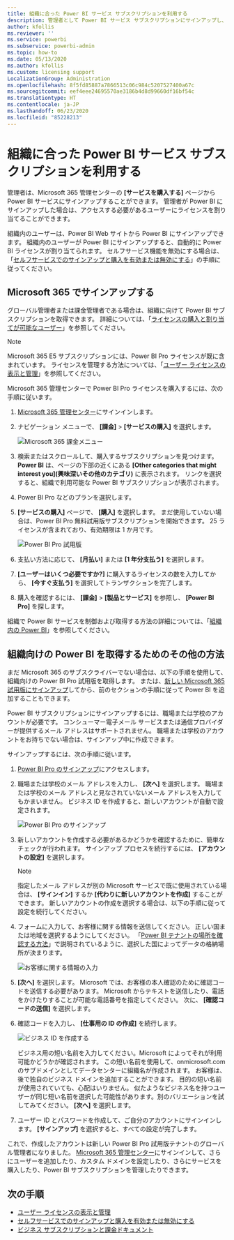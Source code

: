 ```yaml
---
title: 組織に合った Power BI サービス サブスクリプションを利用する
description: 管理者として Power BI サービス サブスクリプションにサインアップし、一括でライセンスを購入する方法。
author: kfollis
ms.reviewer: ''
ms.service: powerbi
ms.subservice: powerbi-admin
ms.topic: how-to
ms.date: 05/13/2020
ms.author: kfollis
ms.custom: licensing support
LocalizationGroup: Administration
ms.openlocfilehash: 8f5fd85887a7866513c06c984c5207527400a67c
ms.sourcegitcommit: eef4eee24695570ae3186b4d8d99660df16bf54c
ms.translationtype: HT
ms.contentlocale: ja-JP
ms.lasthandoff: 06/23/2020
ms.locfileid: "85228213"
---
```

# <a name="get-a-power-bi-service-subscription-for-your-organization"></a>組織に合った Power BI サービス サブスクリプションを利用する

管理者は、Microsoft 365 管理センターの **[サービスを購入する]** ページから Power BI サービスにサインアップすることができます。 管理者が Power BI にサインアップした場合は、アクセスする必要があるユーザーにライセンスを割り当てることができます。

組織内のユーザーは、Power BI Web サイトから Power BI にサインアップできます。 組織内のユーザーが Power BI にサインアップすると、自動的に Power BI ライセンスが割り当てられます。 セルフサービス機能を無効にする場合は、「[セルフサービスでのサインアップと購入を有効または無効にする](service-admin-disable-self-service.md)」の手順に従ってください。

## <a name="sign-up-through-microsoft-365"></a>Microsoft 365 でサインアップする

グローバル管理者または課金管理者である場合は、組織に向けて Power BI サブスクリプションを取得できます。 詳細については、「[ライセンスの購入と割り当てが可能なユーザー](service-admin-licensing-organization.md#who-can-purchase-and-assign-licenses)」を参照してください。

> [!NOTE]
>
> Microsoft 365 E5 サブスクリプションには、Power BI Pro ライセンスが既に含まれています。 ライセンスを管理する方法については、「[ユーザー ライセンスの表示と管理](service-admin-manage-licenses.md)」を参照してください。
>
>

Microsoft 365 管理センターで Power BI Pro ライセンスを購入するには、次の手順に従います。

1. [Microsoft 365 管理センター](https://admin.microsoft.com)にサインインします。

2. ナビゲーション メニューで、 **[課金]**  >  **[サービスの購入]** を選択します。
  
   ![Microsoft 365 課金メニュー](media/service-admin-org-subscription/m365-billing-menu.png)

3. 検索またはスクロールして、購入するサブスクリプションを見つけます。 **Power BI** は、ページの下部の近くにある **[Other categories that might interest you]\(興味深いその他のカテゴリ\)** に表示されます。 リンクを選択すると、組織で利用可能な Power BI サブスクリプションが表示されます。

4. Power BI Pro などのプランを選択します。

5. **[サービスの購入]** ページで、 **[購入]** を選択します。 まだ使用していない場合は、Power BI Pro 無料試用版サブスクリプションを開始できます。 25 ライセンスが含まれており、有効期限は 1 か月です。

   ![Power BI Pro 試用版](media/service-admin-org-subscription/m365-org-free-trial-pro.png)

6. 支払い方法に応じて、 **[月払い]** または **[1 年分支払う]** を選択します。

7. **[ユーザーはいくつ必要ですか?]** に購入するライセンスの数を入力してから、 **[今すぐ支払う]** を選択してトランザクションを完了します。

8. 購入を確認するには、 **[課金]**  >  **[製品とサービス]** を参照し、 **[Power BI Pro]** を探します。

組織で Power BI サービスを制御および取得する方法の詳細については、「[組織内の Power BI](https://docs.microsoft.com/microsoft-365/admin/misc/power-bi-in-your-organization?view=o365-worldwide)」を参照してください。

## <a name="more-ways-to-get-power-bi-for-your-organization"></a>組織向けの Power BI を取得するためのその他の方法

まだ Microsoft 365 のサブスクライバーでない場合は、以下の手順を使用して、組織向けの Power BI Pro 試用版を取得します。 または、[新しい Microsoft 365 試用版にサインアップ](service-admin-signing-up-for-power-bi-with-a-new-office-365-trial.md)してから、前のセクションの手順に従って Power BI を追加することもできます。

Power BI サブスクリプションにサインアップするには、職場または学校のアカウントが必要です。 コンシューマー電子メール サービスまたは通信プロバイダーが提供するメール アドレスはサポートされません。 職場または学校のアカウントをお持ちでない場合は、サインアップ中に作成できます。

サインアップするには、次の手順に従います。

1. [Power BI Pro のサインアップ](https://signup.microsoft.com/create-account/signup?OfferId=d59682f3-3e3b-4686-9c00-7c7c1c736085&ali=1&products=d59682f3-3e3b-4686-9c00-7c7c1c736085)にアクセスします。 

2. 職場または学校のメール アドレスを入力し、 **[次へ]** を選択します。 職場または学校のメール アドレスと見なされていないメール アドレスを入力してもかまいません。 ビジネス ID を作成すると、新しいアカウントが自動で設定されます。

   ![Power BI Pro のサインアップ](media/service-admin-org-subscription/power-bi-pro-admins.png)

3. 新しいアカウントを作成する必要があるかどうかを確認するために、簡単なチェックが行われます。 サインアップ プロセスを続行するには、 **[アカウントの設定]** を選択します。

   > [!NOTE]
   >指定したメール アドレスが別の Microsoft サービスで既に使用されている場合は、 **[サインイン]** するか **[代わりに新しいアカウントを作成]** することができます。 新しいアカウントの作成を選択する場合は、以下の手順に従って設定を続行してください。
>
>
 
4. フォームに入力して、お客様に関する情報を送信してください。 正しい国または地域を選択するようにしてください。 「[Power BI テナントの場所を確認する方法](service-admin-where-is-my-tenant-located.md#how-to-determine-where-your-power-bi-tenant-is-located)」で説明されているように、選択した国によってデータの格納場所が決まります。

   ![お客様に関する情報の入力](media/service-admin-org-subscription/tell-about-yourself.png)

5. **[次へ]** を選択します。 Microsoft では、お客様の本人確認のために確認コードを送信する必要があります。 Microsoft からテキストを送信したり、電話をかけたりすることが可能な電話番号を指定してください。 次に、 **[確認コードの送信]** を選択します。

6. 確認コードを入力し、 **[仕事用の ID の作成]** を続行します。

   ![ビジネス ID を作成する](media/service-admin-org-subscription/business-identity.png)

    ビジネス用の短い名前を入力してください。Microsoft によってそれが利用可能かどうかが確認されます。 この短い名前を使用して、onmicrosoft.com のサブドメインとしてデータセンターに組織名が作成されます。 お客様は、後で独自のビジネス ドメインを追加することができます。 目的の短い名前が使用されていても、心配はいりません。 似たようなビジネス名を持つユーザーが同じ短い名前を選択した可能性があります。別のバリエーションを試してみてください。 **[次へ]** を選択します。
    
7. ユーザー ID とパスワードを作成して、ご自分のアカウントにサインインします。 **[サインアップ]** を選択すると、すべての設定が完了します。

これで、作成したアカウントは新しい Power BI Pro 試用版テナントのグローバル管理者になりました。 [Microsoft 365 管理センター](https://admin.microsoft.com)にサインインして、さらにユーザーを追加したり、カスタム ドメインを設定したり、さらにサービスを購入したり、Power BI サブスクリプションを管理したりできます。

## <a name="next-steps"></a>次の手順

- [ユーザー ライセンスの表示と管理](service-admin-manage-licenses.md)
- [セルフサービスでのサインアップと購入を有効または無効にする](service-admin-disable-self-service.md)
- [ビジネス サブスクリプションと課金ドキュメント](https://docs.microsoft.com/microsoft-365/commerce/?view=o365-worldwide)
